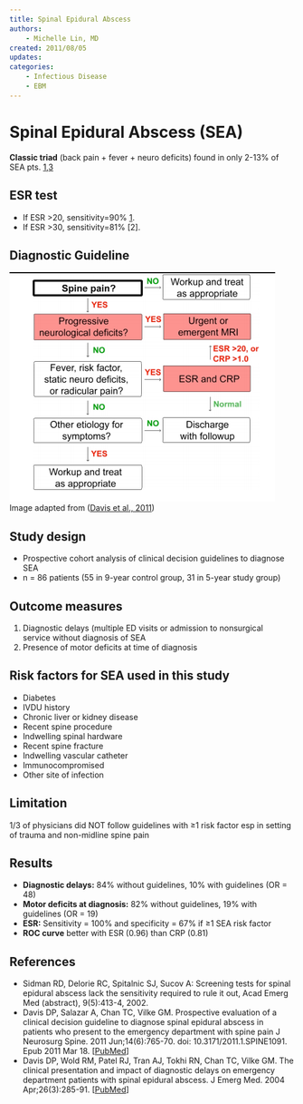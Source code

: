 ```yaml
---
title: Spinal Epidural Abscess
authors:
    - Michelle Lin, MD
created: 2011/08/05
updates:
categories:
    - Infectious Disease
    - EBM
---
```


# Spinal Epidural Abscess (SEA)

**Classic triad** (back pain + fever + neuro deficits) found in only 2-13% of SEA pts. [1](https://www.ncbi.nlm.nih.gov/pubmed/?term=15028325),[3](https://www.ncbi.nlm.nih.gov/pubmed/?term=21417700)

## ESR test

- If ESR >20, sensitivity=90% [1](https://www.ncbi.nlm.nih.gov/pubmed/?term=15028325).
- If ESR >30, sensitivity=81% [2].

## Diagnostic Guideline

![Spinal epidural abscess guideline flowchart](media/spinal-epidural-abscess_image-1.png)
Image adapted from ([Davis et al., 2011](https://www.ncbi.nlm.nih.gov/pubmed/?term=21417700))

## Study design

- Prospective cohort analysis of clinical decision guidelines to diagnose SEA 
- n = 86 patients (55 in 9-year control group, 31 in 5-year study group)

## Outcome measures

1. Diagnostic delays (multiple ED visits or admission to nonsurgical service without diagnosis of SEA
2. Presence of motor deficits at time of diagnosis

## Risk factors for SEA used in this study

- Diabetes
- IVDU history
- Chronic liver or kidney disease
- Recent spine procedure
- Indwelling spinal hardware
- Recent spine fracture
- Indwelling vascular catheter
- Immunocompromised
- Other site of infection

## Limitation

1/3 of physicians did NOT follow guidelines with &ge;1 risk factor esp in setting of trauma and non-midline spine pain

## Results 

- **Diagnostic delays:** 84% without guidelines, 10% with guidelines (OR = 48)
- **Motor deficits at diagnosis:** 82% without guidelines, 19% with guidelines (OR = 19)
- **ESR:** Sensitivity = 100% and specificity = 67% if &ge;1 SEA risk factor
- **ROC curve** better with ESR (0.96) than CRP (0.81)

## References

- Sidman RD, Delorie RC, Spitalnic SJ, Sucov A: Screening tests for spinal epidural abscess lack the sensitivity required to rule it out, Acad Emerg Med (abstract), 9(5):413-4, 2002.
- Davis DP, Salazar A, Chan TC, Vilke GM. Prospective evaluation of a clinical decision guideline to diagnose spinal epidural abscess in patients who present to the emergency department with spine pain J Neurosurg Spine. 2011 Jun;14(6):765-70. doi: 10.3171/2011.1.SPINE1091. Epub 2011 Mar 18. [[PubMed](https://www.ncbi.nlm.nih.gov/pubmed/?term=21417700)]
- Davis DP, Wold RM, Patel RJ, Tran AJ, Tokhi RN, Chan TC, Vilke GM. The clinical presentation and impact of diagnostic delays on emergency department patients with spinal epidural abscess. J Emerg Med. 2004 Apr;26(3):285-91. [[PubMed](https://www.ncbi.nlm.nih.gov/pubmed/?term=15028325)]
